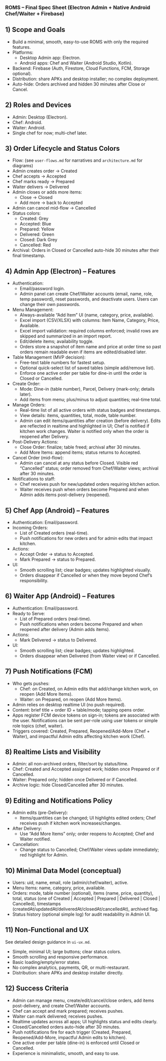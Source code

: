 ### ROMS – Final Spec Sheet (Electron Admin + Native Android Chef/Waiter + Firebase)

## 1) Scope and Goals
- Build a minimal, smooth, easy-to-use ROMS with only the required features.
- Platforms:
  - Desktop Admin app: Electron.
  - Android apps: Chef and Waiter (Android Studio, Kotlin).
- Backend: Firebase (Auth, Firestore, Cloud Functions, FCM, Storage optional).
- Distribution: share APKs and desktop installer; no complex deployment.
- Auto-hide: Orders archived and hidden 30 minutes after Close or Cancel.

## 2) Roles and Devices
- Admin: Desktop (Electron).
- Chef: Android.
- Waiter: Android.
- Single chef for now; multi-chef later.

## 3) Order Lifecycle and Status Colors
 - Flow: (see `user-flows.md` for narratives and `architecture.md` for diagrams)
  - Admin creates order → Created
  - Chef accepts → Accepted
  - Chef marks ready → Prepared
  - Waiter delivers → Delivered
  - Admin closes or adds more items:
    - Close → Closed
    - Add more → back to Accepted
  - Admin can cancel mid-flow → Cancelled
- Status colors:
  - Created: Grey
  - Accepted: Blue
  - Prepared: Yellow
  - Delivered: Green
  - Closed: Dark Grey
  - Cancelled: Red
- Archival: Orders in Closed or Cancelled auto-hide 30 minutes after their final timestamp.

## 4) Admin App (Electron) – Features
- Authentication:
  - Email/password login.
  - Admin panel can create Chef/Waiter accounts (email, name, role, temp password), reset passwords, and deactivate users. Users can change their own passwords.
- Menu Management:
  - Always-available “Add Item” UI (name, category, price, available).
  - Excel import (CSV/XLSX) with columns: Item Name, Category, Price, Available.
  - Excel import validation: required columns enforced; invalid rows are skipped and summarized in an import report.
  - Edit/delete items; availability toggle.
  - Orders store a snapshot of item name and price at order time so past orders remain readable even if items are edited/disabled later.
- Table Management (MVP decision):
  - Free-text table numbers for fastest setup.
  - Optional quick-select list of saved tables (simple add/remove list).
  - Enforce one active order per table for dine-in until the order is Closed or Cancelled.
- Create Order:
  - Mode: Dine-in (table number), Parcel, Delivery (mark-only; details later).
  - Add items from menu; plus/minus to adjust quantities; real-time total.
- Manage Orders:
  - Real-time list of all active orders with status badges and timestamps.
  - View details: items, quantities, total, mode, table number.
  - Admin can edit items/quantities after creation (before delivery). Edits are reflected in realtime and highlighted in UI; Chef is notified if kitchen work changes. Waiter is notified only when the order is reopened after Delivery.
- Post-Delivery Actions:
  - Close Order: finalize; table freed; archival after 30 minutes.
  - Add More Items: append items; status returns to Accepted.
- Cancel Order (mid-flow):
  - Admin can cancel at any status before Closed. Visible red “Cancelled” status; order removed from Chef/Waiter views; archival after 30 minutes.
- Notifications to staff:
  - Chef receives push for new/updated orders requiring kitchen action.
  - Waiter receives push when orders become Prepared and when Admin adds items post-delivery (reopened).

## 5) Chef App (Android) – Features
- Authentication: Email/password.
- Incoming Orders:
  - List of Created orders (real-time).
  - Push notifications for new orders and for admin edits that impact kitchen.
- Actions:
  - Accept Order → status to Accepted.
  - Mark Prepared → status to Prepared.
- UI:
  - Smooth scrolling list; clear badges; updates highlighted visually.
  - Orders disappear if Cancelled or when they move beyond Chef’s responsibility.

## 6) Waiter App (Android) – Features
- Authentication: Email/password.
- Ready to Serve:
  - List of Prepared orders (real-time).
  - Push notifications when orders become Prepared and when reopened after delivery (Admin adds items).
- Actions:
  - Mark Delivered → status to Delivered.
- UI:
  - Smooth scrolling list; clear badges; updates highlighted.
  - Orders disappear when Delivered (from Waiter view) or if Cancelled.

## 7) Push Notifications (FCM)
- Who gets pushes:
  - Chef: on Created, on Admin edits that add/change kitchen work, on reopen (Add More Items).
  - Waiter: on Prepared, on reopen (Add More Items).
- Admin relies on desktop realtime UI (no push required).
- Content: brief title + order ID + table/mode; tapping opens order.
- Apps register FCM device tokens on sign-in; tokens are associated with the user. Notifications can be sent per-role using user tokens or simple role topics (chef, waiter).
- Triggers covered: Created, Prepared, Reopened/Add-More (Chef + Waiter), and impactful Admin edits affecting kitchen work (Chef).

## 8) Realtime Lists and Visibility
- Admin: all non-archived orders, filter/sort by status/time.
- Chef: Created and Accepted assigned work; hidden once Prepared or if Cancelled.
- Waiter: Prepared only; hidden once Delivered or if Cancelled.
- Archive logic: hide Closed/Cancelled after 30 minutes.

## 9) Editing and Notifications Policy
- Admin edits (pre-Delivery):
  - Items/quantities can be changed; UI highlights edited orders; Chef receives push if kitchen work increases/changes.
- After Delivery:
  - Use “Add More Items” only; order reopens to Accepted; Chef and Waiter notified.
- Cancellation:
  - Change status to Cancelled; Chef/Waiter views update immediately; red highlight for Admin.

## 10) Minimal Data Model (conceptual)
- Users: uid, name, email, role (admin/chef/waiter), active.
- Menu Items: name, category, price, available.
- Orders: mode, table number (optional), items (name, price, quantity), total, status (one of Created | Accepted | Prepared | Delivered | Closed | Cancelled), timestamps (createdAt/updatedAt/deliveredAt/closedAt/cancelledAt), archived flag.
- Status history (optional simple log) for audit readability in Admin UI.

## 11) Non-Functional and UX
See detailed design guidance in `ui-ux.md`.
- Simple, minimal UI; large buttons; clear status colors.
- Smooth scrolling and responsive performance.
- Basic loading/empty/error states.
- No complex analytics, payments, QR, or multi-restaurant.
- Distribution: share APKs and desktop installer directly.

## 12) Success Criteria
- Admin can manage menu, create/edit/cancel/close orders, add items post-delivery, and create Chef/Waiter accounts.
- Chef can accept and mark prepared; receives pushes.
- Waiter can mark delivered; receives pushes.
- Realtime updates across all apps; UI highlights status and edits clearly.
- Closed/Cancelled orders auto-hide after 30 minutes.
- Push notifications fire for each trigger (Created, Prepared, Reopened/Add-More, impactful Admin edits to kitchen).
- One active order per table (dine-in) is enforced until Closed or Cancelled.
- Experience is minimalistic, smooth, and easy to use.